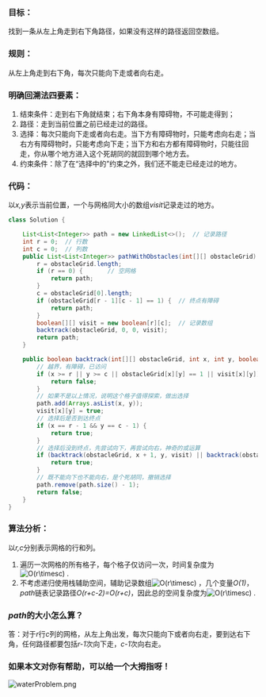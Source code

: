 ### 目标：
找到一条从左上角走到右下角路径，如果没有这样的路径返回空数组。
### 规则：
从左上角走到右下角，每次只能向下走或者向右走。

### 明确回溯法四要素：

1. 结束条件：走到右下角就结束；右下角本身有障碍物，不可能走得到；
2. 路径：走到当前位置之前已经走过的路径。
3. 选择：每次只能向下走或者向右走。当下方有障碍物时，只能考虑向右走；当右方有障碍物时，只能考虑向下走；当下方和右方都有障碍物时，只能往回走，你从哪个地方进入这个死胡同的就回到哪个地方去。
4. 约束条件：除了在“选择中的”约束之外，我们还不能走已经走过的地方。



### 代码：
以*x,y*表示当前位置，一个与网格同大小的数组*visit*记录走过的地方。
```java
class Solution {

    List<List<Integer>> path = new LinkedList<>();  // 记录路径
    int r = 0;  // 行数
    int c = 0;  // 列数
    public List<List<Integer>> pathWithObstacles(int[][] obstacleGrid) {
        r = obstacleGrid.length;
        if (r == 0) {       // 空网格
            return path;
        }
        c = obstacleGrid[0].length;
        if (obstacleGrid[r - 1][c - 1] == 1) {  // 终点有障碍
            return path;
        }
        boolean[][] visit = new boolean[r][c];  // 记录数组
        backtrack(obstacleGrid, 0, 0, visit);
        return path;
    }

    public boolean backtrack(int[][] obstacleGrid, int x, int y, boolean[][] visit) {
        // 越界，有障碍，已访问
        if (x >= r || y >= c || obstacleGrid[x][y] == 1 || visit[x][y]) {
            return false;
        }
        // 如果不是以上情况，说明这个格子值得探索，做出选择
        path.add(Arrays.asList(x, y));
        visit[x][y] = true;
        // 选择后是否到达终点
        if (x == r - 1 && y == c - 1) {
            return true;
        }
        // 选择后没到终点，先尝试向下，再尝试向右，神奇的或运算
        if (backtrack(obstacleGrid, x + 1, y, visit) || backtrack(obstacleGrid, x, y + 1, visit)) {
            return true;
        }
        // 既不能向下也不能向右，是个死胡同，撤销选择
        path.remove(path.size() - 1);
        return false;
    }
}
```
### 算法分析：

以*r,c*分别表示网格的行和列。

1. 遍历一次网格的所有格子，每个格子仅访问一次，时间复杂度为![O(r\timesc) ](./p__O_r_times_c__.png) .
2. 不考虑递归使用栈辅助空间，辅助记录数组![O(r\timesc) ](./p__O_r_times_c__.png) ，几个变量*O(1)*，*path*链表记录路径*O(r+c-2)=O(r+c)*，因此总的空间复杂度为![O(r\timesc) ](./p__O_r_times_c__.png) .

### *path*的大小怎么算？

答：对于*r*行*c*列的网格，从左上角出发，每次只能向下或者向右走，要到达右下角，任何路径都要包括*r-1*次向下走，*c-1*次向右走。

### 如果本文对你有帮助，可以给一个大拇指呀！
![waterProblem.png](https://pic.leetcode-cn.com/37219968acfc37e0190ac2877c555b0f26041ba31707b1b150458e35ce73064a-waterProblem.png)
